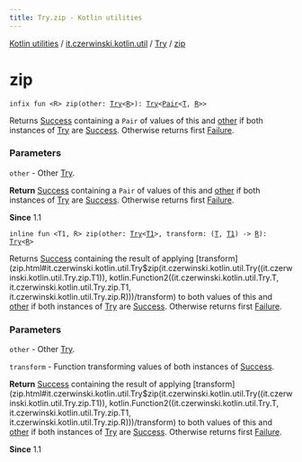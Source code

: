 ```yaml
---
title: Try.zip - Kotlin utilities
---
```


[Kotlin utilities](../../index.html) / [it.czerwinski.kotlin.util](../index.html) / [Try](index.html) / [zip](./zip.html)

# zip

`infix fun <R> zip(other: `[`Try`](index.html)`<`[`R`](zip.html#R)`>): `[`Try`](index.html)`<`[`Pair`](https://kotlinlang.org/api/latest/jvm/stdlib/kotlin/-pair/index.html)`<`[`T`](index.html#T)`, `[`R`](zip.html#R)`>>`

Returns [Success](../-success/index.html) containing a `Pair` of values of this and [other](index.html)
if both instances of [Try](index.html) are [Success](../-success/index.html). Otherwise returns first [Failure](../-failure/index.html).

### Parameters

`other` - Other [Try](index.html).

**Return**
[Success](../-success/index.html) containing a `Pair` of values of this and [other](index.html)
if both instances of [Try](index.html) are [Success](../-success/index.html). Otherwise returns first [Failure](../-failure/index.html).

**Since**
1.1

`inline fun <T1, R> zip(other: `[`Try`](index.html)`<`[`T1`](zip.html#T1)`>, transform: (`[`T`](index.html#T)`, `[`T1`](zip.html#T1)`) -> `[`R`](zip.html#R)`): `[`Try`](index.html)`<`[`R`](zip.html#R)`>`

Returns [Success](../-success/index.html) containing the result of applying [transform](zip.html#it.czerwinski.kotlin.util.Try$zip(it.czerwinski.kotlin.util.Try((it.czerwinski.kotlin.util.Try.zip.T1)), kotlin.Function2((it.czerwinski.kotlin.util.Try.T, it.czerwinski.kotlin.util.Try.zip.T1, it.czerwinski.kotlin.util.Try.zip.R)))/transform) to both values of this and [other](index.html)
if both instances of [Try](index.html) are [Success](../-success/index.html). Otherwise returns first [Failure](../-failure/index.html).

### Parameters

`other` - Other [Try](index.html).

`transform` - Function transforming values of both instances of [Success](../-success/index.html).

**Return**
[Success](../-success/index.html) containing the result of applying [transform](zip.html#it.czerwinski.kotlin.util.Try$zip(it.czerwinski.kotlin.util.Try((it.czerwinski.kotlin.util.Try.zip.T1)), kotlin.Function2((it.czerwinski.kotlin.util.Try.T, it.czerwinski.kotlin.util.Try.zip.T1, it.czerwinski.kotlin.util.Try.zip.R)))/transform) to both values of this and [other](index.html)
if both instances of [Try](index.html) are [Success](../-success/index.html). Otherwise returns first [Failure](../-failure/index.html).

**Since**
1.1


